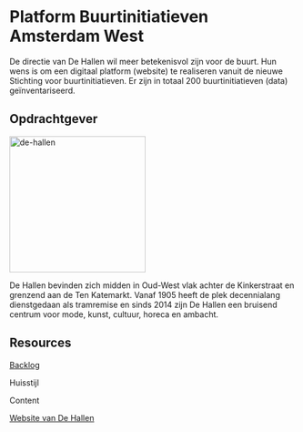 # Platform Buurtinitiatieven Amsterdam West

De directie van De Hallen wil meer betekenisvol zijn voor de buurt. Hun wens is om een digitaal platform (website) te realiseren vanuit de nieuwe Stichting voor buurtinitiatieven. Er zijn in totaal 200 buurtinitiatieven (data) geïnventariseerd. 

## Opdrachtgever 

<img width="239" alt="de-hallen" src="https://github.com/fdnd-agency/de-hallen/assets/1061632/069b1aa4-3c09-4712-bb48-6375b7c18452">

De Hallen bevinden zich midden in Oud-West vlak achter de Kinkerstraat en grenzend aan de Ten Katemarkt. Vanaf 1905 heeft de plek decennialang dienstgedaan als tramremise en sinds 2014 zijn De Hallen een bruisend centrum voor mode, kunst, cultuur, horeca en ambacht.

## Resources

[Backlog](https://github.com/orgs/fdnd-agency/projects/17/views/1?layout=board&visibleFields=%5B%22Title%22%2C%22Assignees%22%2C%22Status%22%2C%22Labels%22%5D)

Huisstijl

Content

[Website van De Hallen](https://dehallen-amsterdam.nl/ )


